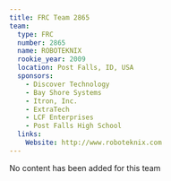```yaml
---
title: FRC Team 2865
team:
  type: FRC
  number: 2865
  name: ROBOTEKNIX
  rookie_year: 2009
  location: Post Falls, ID, USA
  sponsors:
    - Discover Technology
    - Bay Shore Systems
    - Itron, Inc.
    - ExtraTech
    - LCF Enterprises
    - Post Falls High School
  links:
    Website: http://www.roboteknix.com
---
```

No content has been added for this team